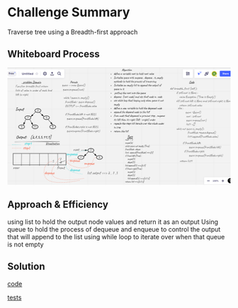 # Challenge Summary
<!-- Description of the challenge -->
Traverse tree using a Breadth-first approach

## Whiteboard Process
<!-- Embedded whiteboard image -->
![breath traverse whiteboard](./breadthfirst.png)

## Approach & Efficiency
<!-- What approach did you take? Why? What is the Big O space/time for this approach? -->
using list to hold the output node values and return it as an output
Using queue to hold the process of dequeue and enqueue to control the output that will append to the list
using while loop to iterate over when that queue is not empty 


## Solution
<!-- Show how to run your code, and examples of it in action -->
[code](./trees/trees.py)


[tests](./tests/test_trees.py)